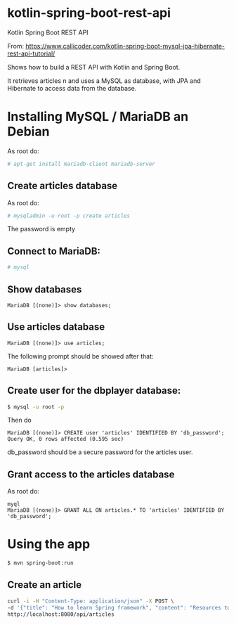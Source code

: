 # kotlin-spring-boot-rest-api
Kotlin Spring Boot REST API

From: https://www.callicoder.com/kotlin-spring-boot-mysql-jpa-hibernate-rest-api-tutorial/

Shows how to build a REST API with Kotlin and Spring Boot.

It retrieves articles n and uses a MySQL as database, with JPA and Hibernate to access data from the database.

# Installing MySQL / MariaDB an Debian

As root do:

```bash
# apt-get install mariadb-client mariadb-server
```

## Create articles database

As root do:

```bash
# mysqladmin -u root -p create articles
```

The password is empty

## Connect to MariaDB:

```bash
# mysql
```

## Show databases

```
MariaDB [(none)]> show databases;
```

## Use articles database

```
MariaDB [(none)]> use articles;
```

The following prompt should be showed after that:

```
MariaDB [articles]>
```

## Create user for the dbplayer database:

```bash
$ mysql -u root -p 
```

Then do

```
MariaDB [(none)]> CREATE user 'articles' IDENTIFIED BY 'db_password';
Query OK, 0 rows affected (0.595 sec)
```

db_password should be a secure password for the articles user.

## Grant access to the articles database

As root do:

```
myql
MariaDB [(none)]> GRANT ALL ON articles.* TO 'articles' IDENTIFIED BY 'db_password';
```

# Using the app

```bash
$ mvn spring-boot:run
```

## Create an article

```bash
curl -i -H "Content-Type: application/json" -X POST \
-d '{"title": "How to learn Spring framework", "content": "Resources to learn Spring framework"}' \
http://localhost:8080/api/articles
```